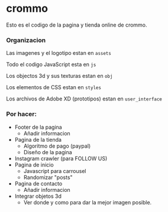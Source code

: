 # crommo
Esto es el codigo de la pagina y tienda  online de crommo.

### Organizacion

Las imagenes y el logotipo estan en `assets`

Todo el codigo JavaScript esta en `js`

Los objectos 3d y sus texturas estan en `obj`

Los elementos de CSS estan en `styles`

Los archivos de Adobe XD (prototipos) estan en `user_interface`

### Por hacer:

* Footer de la pagina
  * Añadir informacion
* Pagina de la tienda
  * Algoritmo de pago (paypal)
  * Diseño de la pagina
* Instagram crawler (para FOLLOW US)
* Pagina de inicio
  * Javascript para carrousel
  * Randomizar "posts"
* Pagina de contacto
  * Añadir informacion
* Integrar objetos 3d
  * Ver donde y como para dar la mejor imagen posible.
